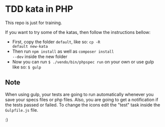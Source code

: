 # TDD kata in PHP

This repo is just for training.

If you want to try some of the katas, then follow the instructions bellow:

* First, copy the folder <code>default</code>, like so: <code>cp -R default new-kata</code>
* Then run <code>npm install</code> as well as <code>composer install --dev</code> inside the new folder
* Now you can run <code>$ ./vendo/bin/phpspec run</code> on your own or use gulp like so: <code>$ gulp</code>

## Note

When using gulp, your tests are going to run automatically whenever you save your specs files or php files.
Also, you are going to get a notification if the tests passed or failed. To change the icons edit the "test" task inside the <code>Gulpfile.js</code> file.

:)
